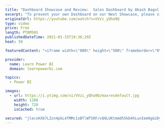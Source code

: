 ```yaml
---
title: "Dashboard Showcase and Review:  Sales Dashboard by Akash Bagul ★BONUS★"
excerpt: "To present your own Dashboard on our Next Showcase, please visit 👉 https://www.learnpowerbi.com/dashboard  ================================\r 👉 FREE Power BI Step-by-Step Tutorial http://web.learnpowerbi.com/tutorial\r 👉 Download Accompanying PBIX Files for Video at https://web.learnpowerbi.com/download/"
originalUrl: https://youtube.com/watch?v=VVzi_yQha9Q
type: video
price: Free
length: PT8M59S
publishedDateTime: 2021-01-15T19:36:29Z
heat: 50

featuredContent: "<iframe width=\"800\" height=\"500\" frameborder=\"0\" src=\"https://www.youtube.com/embed/VVzi_yQha9Q\" allow=\"accelerometer; autoplay; encrypted-media; gyroscope; picture-in-picture\" allowfullscreen></iframe>"

provider:
  name: Learn Power BI
  domain: learnpowerbi.com

topics:
  - Power BI

images:
  - url: https://i.ytimg.com/vi/VVzi_yQha9Q/maxresdefault.jpg
    width: 1280
    height: 720
    isCached: true

secured: "jlecxKX67LZzn4pkL4fMMc1xBTlWTSRF/vQ9LUKtmmdh5kb4hLunIem9gGzDyTetW/BosYs2RPYvVHis7GWs4gyDMDyF1RpNceiqEu/v+JDyN6E6kj7qyGLTBIUAdispFE4XfXyVmc78u4vnNx27euNyLLtEQhzL6C86EetAhYgbWyXLRwVctJt3X6TNr+JAhONLX1iZkM63EjPMurQI+B/w3TAFAjSV43lWy9omEJpac1vj6+pV+quWEILPCBje+krRg/3+tsX3cuIjPEWYJkWNoNxWSWZmy8fPHK31xj3SGizE0v2vIyQZB0DL3uR3+hSbFfPp+niqIy/RPGiGvvIWlfRQ5OxBWExn+q6qM011Fcwy6uvl8ihMcOd7Kak+yDSXM9Gbwm906Ahqmb8m4qyfmqqqUO1eb7Ea34eA43Y=;ecyZievNK2wXoSYNERNXQg=="
---
```


